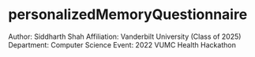 ﻿# personalizedMemoryQuestionnaire
Author: Siddharth Shah
Affiliation: Vanderbilt University (Class of 2025)
Department: Computer Science
Event: 2022 VUMC Health Hackathon
